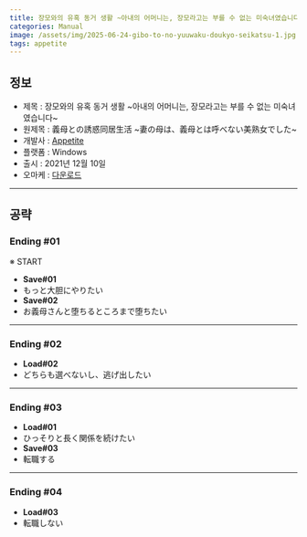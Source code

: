 ```yaml
---
title: 장모와의 유혹 동거 생활 ~아내의 어머니는, 장모라고는 부를 수 없는 미숙녀였습니다~ 공략
categories: Manual
image: /assets/img/2025-06-24-gibo-to-no-yuuwaku-doukyo-seikatsu-1.jpg
tags: appetite
---
```


## 정보

* 제목 : 장모와의 유혹 동거 생활 ~아내의 어머니는, 장모라고는 부를 수 없는 미숙녀였습니다~
* 원제목 : 義母との誘惑同居生活 ~妻の母は、義母とは呼べない美熟女でした~
* 개발사 : [Appetite](/tags/appetite)
* 플랫폼 : Windows
* 출시 : 2021년 12월 10일
* 오마케 : [다운로드](/assets/omake/gibo-to-no-yuuwaku-doukyo-seikatsu.zip)

---

## 공략

### Ending #01

※ START
* **Save#01**
* もっと大胆にやりたい
* **Save#02**
* お義母さんと堕ちるところまで堕ちたい

---

### Ending #02

* **Load#02**
* どちらも選べないし、逃げ出したい

---

### Ending #03

* **Load#01**
* ひっそりと長く関係を続けたい
* **Save#03**
* 転職する

---

### Ending #04

* **Load#03**
* 転職しない
